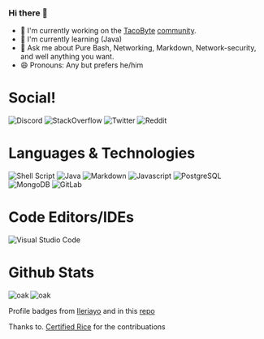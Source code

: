 ### Hi there 👋

<!--
**OakAtsume/OakAtsume** is a ✨ _special_ ✨ repository because its `README.md` (this file) appears on your GitHub profile.

Here are some ideas to get you started:

- 🔭 I’m currently working on ...
- 🌱 I’m currently learning ...
- 👯 I’m looking to collaborate on ...
- 🤔 I’m looking for help with ...
- 💬 Ask me about ...
- 📫 How to reach me: ...
- 😄 Pronouns: ...
- ⚡ Fun fact: ...
-->
- 🔭 I'm currently working on the [TacoByte](https://github.com/team-tacobyte) [community](https://discord.gg/acPGzacTF5).
- 🌱 I'm currently learning (Java)
- 💬 Ask me about Pure Bash, Networking, Markdown, Network-security, and well anything you want.
- 😄 Pronouns: Any but prefers he/him

# Social!
![Discord](https://img.shields.io/badge/Oak%20Atsume-%237289DA.svg?style=for-the-badge&logo=discord&logoColor=white) ![StackOverflow](https://img.shields.io/badge/Stack_Overflow-FE7A16?style=for-the-badge&logo=stack-overflow&logoColor=white) ![Twitter](https://img.shields.io/badge/Twitter-1DA1F2?style=for-the-badge&logo=twitter&logoColor=white) ![Reddit](https://img.shields.io/badge/Reddit-FF4500?style=for-the-badge&logo=reddit&logoColor=white)


# Languages & Technologies

![Shell Script](https://img.shields.io/badge/shell_script-%23121011.svg?style=for-the-badge&logo=gnu-bash&logoColor=white) ![Java](https://img.shields.io/badge/java-%23ED8B00.svg?style=for-the-badge&logo=java&logoColor=white) ![Markdown](https://img.shields.io/badge/markdown-%23000000.svg?style=for-the-badge&logo=markdown&logoColor=white) ![Javascript](https://img.shields.io/badge/JavaScript-323330?style=for-the-badge&logo=javascript&logoColor=F7DF1E) ![PostgreSQL](https://img.shields.io/badge/PostgreSQL-316192?style=for-the-badge&logo=postgresql&logoColor=white) ![MongoDB](https://img.shields.io/badge/MongoDB-4EA94B?style=for-the-badge&logo=mongodb&logoColor=white) ![GitLab](https://img.shields.io/badge/GitLab-330F63?style=for-the-badge&logo=gitlab&logoColor=white)

# Code Editors/IDEs
![Visual Studio Code](https://img.shields.io/badge/Visual%20Studio%20Code-0078d7.svg?style=for-the-badge&logo=visual-studio-code&logoColor=white)

# Github Stats

<p>

<img align="center" src="https://github-readme-stats.vercel.app/api?username=oakatsume&show_icons=true&locale=en&theme=synthwave" alt="oak">

<img align="left" src="https://github-readme-stats.vercel.app/api/top-langs?username=oakatsume&show_icons=true&locale=en&layout=compact&theme=synthwave" alt="oak" >

</p>


  
Profile badges from [Ileriayo](https://github.com/Ileriayo) and in this [repo](https://github.com/Ileriayo/markdown-badges)

Thanks to. [Certified Rice](https://github.com/CertifiedRice) for the contribuations
  
